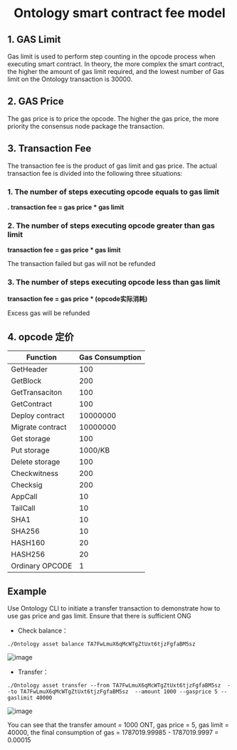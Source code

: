 
<h1 align="center">Ontology smart contract fee model</h1>

## 1. GAS Limit
Gas limit is used to perform step counting in the opcode process when executing smart contract. In theory, the more complex the smart contract, the higher the amount of gas limit required, and the lowest number of Gas limit on the Ontology transaction is 30000.


## 2. GAS Price

The gas price is to price the opcode. The higher the gas price, the more priority the consensus node package the transaction.

## 3. Transaction Fee

The transaction fee is the product of gas limit and gas price. The actual transaction fee is divided into the following three situations:

### 1. The number of steps executing opcode equals to gas limit


**. transaction fee =  gas price * gas limit**

### 2. The number of steps executing opcode greater than gas limit

**transaction fee =  gas price * gas limit**

The transaction failed but gas will not be refunded

### 3. The number of steps executing opcode less than gas limit
**transaction fee =  gas price * (opcode实际消耗)**

Excess gas will be refunded


## 4. opcode 定价

| Function         | Gas Consumption |
| ---------------- | --------- |
| GetHeader        | 100       |
| GetBlock         | 200       |
| GetTransaciton   | 100       |
| GetContract      | 100       |
| Deploy contract  | 10000000  |
| Migrate contract | 10000000  |
| Get storage      | 100       |
| Put storage      | 1000/KB   |
| Delete storage   | 100       |
| Checkwitness     | 200       |
| Checksig         | 200       |
| AppCall          | 10        |
| TailCall         | 10        |
| SHA1             | 10        |
| SHA256           | 10        |
| HASH160          | 20        |
| HASH256          | 20        |
| Ordinary OPCODE       | 1         |




## Example

Use Ontology CLI to initiate a transfer transaction to demonstrate how to use gas price and gas limit. Ensure that there is sufficient ONG


- Check balance：

```
./Ontology asset balance TA7FwLmuX6qMcWTgZtUxt6tjzFgfaBM5sz
```

![image](./images/transferbefore.png)

- Transfer：
```
./Ontology asset transfer --from TA7FwLmuX6qMcWTgZtUxt6tjzFgfaBM5sz  --to TA7FwLmuX6qMcWTgZtUxt6tjzFgfaBM5sz  --amount 1000 --gasprice 5 --gaslimit 40000
```

![image](./images/transferafter.png)

You can see that the transfer amount = 1000 ONT, gas price = 5, gas limit = 40000, the final consumption of gas = 1787019.99985 - 1787019.9997 = 0.00015

